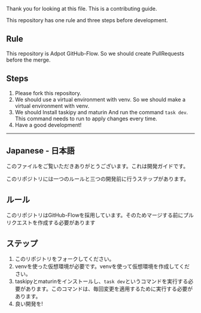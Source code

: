 Thank you for looking at this file. This is a contributing guide.

This repository has one rule and three steps before development.

## Rule

This repository is Adpot GitHub-Flow. So we should create PullRequests before the merge.

## Steps

1. Please fork this repository.
2. We should use a virtual environment with venv. So we should make a virtual environment with venv.
3. We should Install taskipy and maturin And run the command `task dev`. This command needs to run to apply changes every time.
4. Have a good development!

---
## Japanese - 日本語

このファイルをご覧いただきありがとうございます。これは開発ガイドです。

このリポジトリには一つのルールと三つの開発前に行うステップがあります。

## ルール

このリポジトリはGitHub-Flowを採用しています。そのためマージする前にプルリクエストを作成する必要があります

## ステップ

1. このリポジトリをフォークしてください。
2. venvを使った仮想環境が必要です。venvを使って仮想環境を作成してください。
3. taskipyとmaturinをインストールし、`task dev`というコマンドを実行する必要があります。このコマンドは、毎回変更を適用するために実行する必要があります。
4. 良い開発を!
